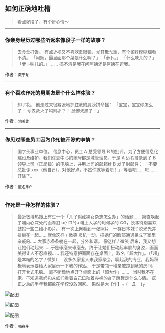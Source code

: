 ## 如何正确地吐槽

> 看点好段子，有个好心情～


 
---

### 你亲身经历过哪些听起来像段子一样的故事？

> 去食堂打饭。
> 有点近视又不喜欢戴眼镜，尤其散光重，有个菜模模糊糊看不清。
> 「阿姨，最里面那个菜是什么啊？」
> 「萝卜。」
> 「什么味儿的？」
> 「萝卜味儿的。」
> ……
> 搞不清是我在问阿姨还是阿姨在逗我。


作者：`戴宁慧`

---

### 有个喜欢作死的男朋友是个什么样体验？

> 卸了妆。
> 他走过来很紧张地抓住我的肩膀拼命摇：
> 「宝宝，宝宝你怎么了！
> 你去救火了吗刚才？！
> 脸都烧黑了！」


作者：`地美露`

---

### 你见过哪些员工因为作死被开除的事情？

> 国字头事业单位。
> 信息中心，员工 A 总受领导 B 的批评，为了方便信息化建设及维护，我们信息中心的账号都是域管理员，于是 A 远程登录到了 B 领导上司（正局级）的电脑上，并用上司的邮箱给 B 发了封邮件：
> 「不要总批评 xxx（他自己），对他好点，不然你就等着吧！」
> 等着吧……
> 吧……
> 开除了。


作者：`匿名用户`

---

### 作死是一种怎样的体验？

> 最近微博热搜上有过一个「儿子偷藏裸女杂志怎么办」的话题……
> 简直唤起了喵内心深处的血和泪 o(╯□╰)o
> 喵上大学的时候学的 CG，没事特别喜欢鼓捣一些二维小影片。
> 有一次上网看到一张照片，一群日本妹子脱光光并排躺在一起……
> 就像这样 / 微笑
> 灵机一动，把她们的脸部通通换成了家里亲戚的……大家赤条条躺在一起，分外和谐。
> 像这样 / 微笑
> 后来，我又想让她们动起来……于是琢磨来琢磨去，终于让她们扭动起丰腴的身姿，画面美得让人不忍直视……
> 我还特意把画面存在桌面上，取名「超大作」。（「超」是本喵的名字 / 微笑）
>  
> 没多久家里人来我家聚会，聊起我的专业，我妈积极地表示要给大家展示一下我的作品。
> 于是带领一堆亲戚跑到我的房间，打开台式电脑。
> 毫不犹豫地点开了桌面上的「超大作」……
>  
> 当时我不在家，不知道我妈和亲戚们看着自己扭动着赤裸的身子跳舞是什么心情。
> 反正之后的半年我都躲在学校没敢回家。
> 果然是大【作】┑(￣Д ￣)┍



![配图](http://pic2.zhimg.com/70/c5eec50f747c3c42fa8f6091f36cb6a9_b.jpg)



![配图](http://pic2.zhimg.com/70/096c2817b2bcd8f81cb8babbb84a2289_b.jpg)



![配图](http://pic2.zhimg.com/70/388c77d80a78ccbb9d43d90115bf6bd9_b.jpg)


作者：`喵在乎`